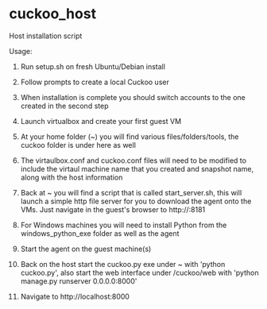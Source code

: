 # cuckoo_host
Host installation script

Usage:

1) Run setup.sh on fresh Ubuntu/Debian install

2) Follow prompts to create a local Cuckoo user

3) When installation is complete you should switch accounts to the one created in the second step

4) Launch virtualbox and create your first guest VM

5) At your home folder (~) you will find various files/folders/tools, the cuckoo folder is under here as well

6) The virtaulbox.conf and cuckoo.conf files will need to be modified to include the virtaul machine name that you created and snapshot name, along with the host information

7) Back at ~ you will find a script that is called start_server.sh, this will launch a simple http file server for you to download the agent onto the VMs. Just navigate in the guest's browser to http://<host ip>:8181

8) For Windows machines you will need to install Python from the windows_python_exe folder as well as the agent

9) Start the agent on the guest machine(s)

10) Back on the host start the cuckoo.py exe under ~ with 'python cuckoo.py', also start the web interface under /cuckoo/web with 'python manage.py runserver 0.0.0.0:8000'

11) Navigate to http://localhost:8000 
